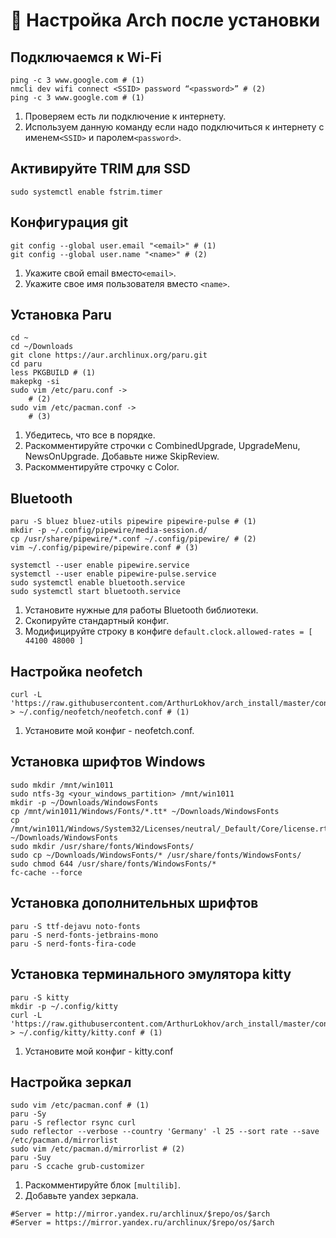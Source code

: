 # 🔧 Настройка Arch после установки

## Подключаемся к Wi-Fi

```
ping -c 3 www.google.com # (1)
nmcli dev wifi connect <SSID> password “<password>” # (2)
ping -c 3 www.google.com # (1)
```

1. Проверяем есть ли подключение к интернету.
2. Используем данную команду если надо подключиться к интернету с именем`<SSID>` и паролем`<password>`.

## Активируйте TRIM для SSD

```
sudo systemctl enable fstrim.timer
```

## Конфигурация git

```
git config --global user.email "<email>" # (1)
git config --global user.name "<name>" # (2)
```

1. Укажите свой email вместо`<email>`.
2. Укажите свое имя пользователя вместо `<name>`.

## Установка Paru

```
cd ~
cd ~/Downloads
git clone https://aur.archlinux.org/paru.git
cd paru
less PKGBUILD # (1)
makepkg -si
sudo vim /etc/paru.conf ->
    # (2)
sudo vim /etc/pacman.conf ->
    # (3)
```

1. Убедитесь, что все в порядке.
2. Раскомментируйте строчки с CombinedUpgrade, UpgradeMenu, NewsOnUpgrade. Добавьте ниже SkipReview.
3. Раскомментируйте строчку с Color.

## Bluetooth

```
paru -S bluez bluez-utils pipewire pipewire-pulse # (1)
mkdir -p ~/.config/pipewire/media-session.d/
cp /usr/share/pipewire/*.conf ~/.config/pipewire/ # (2)
vim ~/.config/pipewire/pipewire.conf # (3)

systemctl --user enable pipewire.service
systemctl --user enable pipewire-pulse.service
sudo systemctl enable bluetooth.service
sudo systemctl start bluetooth.service
```

1. Установите нужные для работы Bluetooth  библиотеки.
2. Скопируйте стандартный конфиг.
3. Модифицируйте строку в конфиге `default.clock.allowed-rates = [ 44100 48000 ]`

## Настройка neofetch

```
curl -L 'https://raw.githubusercontent.com/ArthurLokhov/arch_install/master/configs/.config/neofetch/neofetch.conf' > ~/.config/neofetch/neofetch.conf # (1)
```

1. Установите мой конфиг - neofetch.conf.

## Установка шрифтов Windows

```
sudo mkdir /mnt/win1011
sudo ntfs-3g <your_windows_partition> /mnt/win1011
mkdir -p ~/Downloads/WindowsFonts
cp /mnt/win1011/Windows/Fonts/*.tt* ~/Downloads/WindowsFonts
cp /mnt/win1011/Windows/System32/Licenses/neutral/_Default/Core/license.rtf ~/Downloads/WindowsFonts
sudo mkdir /usr/share/fonts/WindowsFonts/
sudo cp ~/Downloads/WindowsFonts/* /usr/share/fonts/WindowsFonts/
sudo chmod 644 /usr/share/fonts/WindowsFonts/*
fc-cache --force
```

## Установка дополнительных шрифтов

```
paru -S ttf-dejavu noto-fonts
paru -S nerd-fonts-jetbrains-mono
paru -S nerd-fonts-fira-code
```

## Установка терминального эмулятора kitty

```
paru -S kitty
mkdir -p ~/.config/kitty
curl -L 'https://raw.githubusercontent.com/ArthurLokhov/arch_install/master/configs/.config/kitty/kitty.conf' > ~/.config/kitty/kitty.conf # (1)
```

1. Установите мой конфиг - kitty.conf

## Настройка зеркал

```
sudo vim /etc/pacman.conf # (1)
paru -Sy
paru -S reflector rsync curl
sudo reflector --verbose --country 'Germany' -l 25 --sort rate --save /etc/pacman.d/mirrorlist
sudo vim /etc/pacman.d/mirrorlist # (2)
paru -Suy
paru -S ccache grub-customizer
```

1. Раскомментируйте блок `[multilib]`.
2. Добавьте yandex зеркала.

```
#Server = http://mirror.yandex.ru/archlinux/$repo/os/$arch
#Server = https://mirror.yandex.ru/archlinux/$repo/os/$arch
```
